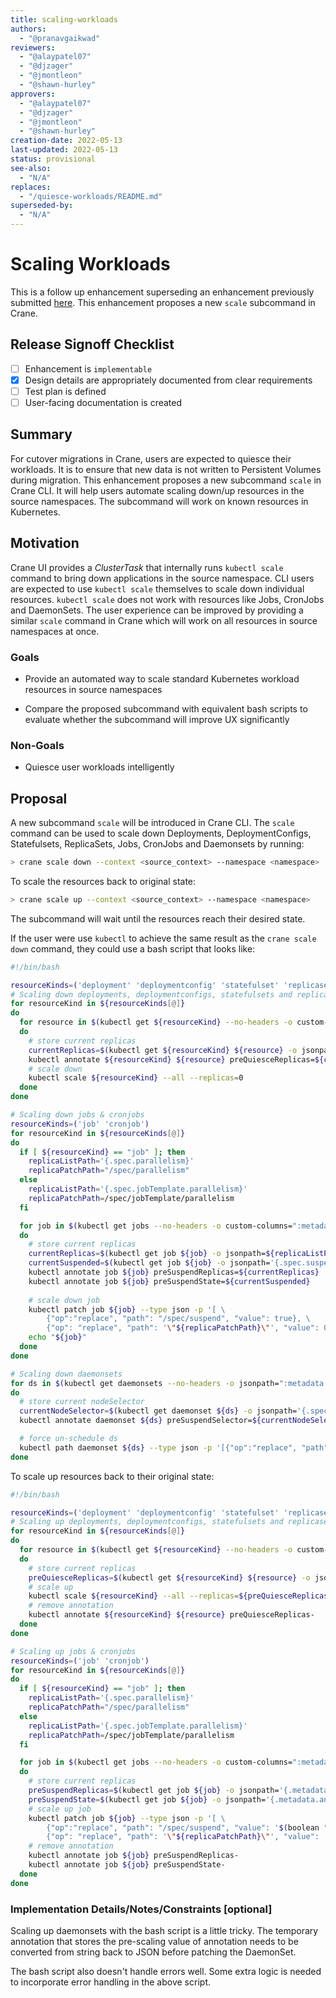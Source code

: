 ```yaml
---
title: scaling-workloads
authors:
  - "@pranavgaikwad"
reviewers:
  - "@alaypatel07"
  - "@djzager"
  - "@jmontleon"
  - "@shawn-hurley"
approvers:
  - "@alaypatel07"
  - "@djzager"
  - "@jmontleon"
  - "@shawn-hurley"
creation-date: 2022-05-13
last-updated: 2022-05-13
status: provisional
see-also:
  - "N/A"  
replaces:
  - "/quiesce-workloads/README.md"
superseded-by:
  - "N/A"
---
```


# Scaling Workloads

This is a follow up enhancement superseding an enhancement previously submitted [here](../quiesce-workloads/README.md). This enhancement proposes a new `scale` subcommand in Crane.

## Release Signoff Checklist

- [ ] Enhancement is `implementable`
- [x] Design details are appropriately documented from clear requirements
- [ ] Test plan is defined
- [ ] User-facing documentation is created

## Summary

For cutover migrations in Crane, users are expected to quiesce their workloads. It is to ensure that new data is not written to Persistent Volumes during migration. This enhancement proposes a new subcommand `scale` in Crane CLI. It will help users automate scaling down/up resources in the source namespaces. The subcommand will work on known resources in Kubernetes.

## Motivation

Crane UI provides a _ClusterTask_ that internally runs `kubectl scale` command to bring down applications in the source namespace. CLI users are expected to use `kubectl scale` themselves to scale down individual resources. `kubectl scale` does not work with resources like Jobs, CronJobs and DaemonSets. The user experience can be improved by providing a similar `scale` command in Crane which will work on all resources in source namespaces at once.

### Goals

- Provide an automated way to scale standard Kubernetes workload resources in source namespaces 

- Compare the proposed subcommand with equivalent bash scripts to evaluate whether the subcommand will improve UX significantly

### Non-Goals

- Quiesce user workloads intelligently 

## Proposal

A new subcommand `scale` will be introduced in Crane CLI. The `scale` command can be used to scale down Deployments, DeploymentConfigs, Statefulsets, ReplicaSets, Jobs, CronJobs and Daemonsets by running:

```bash
> crane scale down --context <source_context> --namespace <namespace>
```

To scale the resources back to original state:

```bash
> crane scale up --context <source_context> --namespace <namespace>
```

The subcommand will wait until the resources reach their desired state.

If the user were use `kubectl` to achieve the same result as the `crane scale down` command, they could use a bash script that looks like: 

```bash
#!/bin/bash

resourceKinds=('deployment' 'deploymentconfig' 'statefulset' 'replicaset')
# Scaling down deployments, deploymentconfigs, statefulsets and replicasets 
for resourceKind in ${resourceKinds[@]}
do
  for resource in $(kubectl get ${resourceKind} --no-headers -o custom-columns=":metadata.name")
  do
  	# store current replicas
	currentReplicas=$(kubectl get ${resourceKind} ${resource} -o jsonpath='{.spec.replicas}')
	kubectl annotate ${resourceKind} ${resource} preQuiesceReplicas=${currentReplicas}
	# scale down
	kubectl scale ${resourceKind} --all --replicas=0
  done
done

# Scaling down jobs & cronjobs
resourceKinds=('job' 'cronjob')
for resourceKind in ${resourceKinds[@]}
do
  if [ ${resourceKind} == "job" ]; then
    replicaListPath='{.spec.parallelism}'
    replicaPatchPath="/spec/parallelism"
  else
    replicaListPath='{.spec.jobTemplate.parallelism}'
    replicaPatchPath=/spec/jobTemplate/parallelism
  fi

  for job in $(kubectl get jobs --no-headers -o custom-columns=":metadata.name")
  do
    # store current replicas
    currentReplicas=$(kubectl get job ${job} -o jsonpath=${replicaListPath})
    currentSuspended=$(kubectl get job ${job} -o jsonpath='{.spec.suspend}')
    kubectl annotate job ${job} preSuspendReplicas=${currentReplicas}
    kubectl annotate job ${job} preSuspendState=${currentSuspended}
  
    # scale down job
    kubectl patch job ${job} --type json -p '[ \
        {"op":"replace", "path": "/spec/suspend", "value": true}, \
        {"op": "replace", "path": '\"${replicaPatchPath}\"', "value": 0}]'
    echo "${job}"
  done
done

# Scaling down daemonsets
for ds in $(kubectl get daemonsets --no-headers -o jsonpath=":metadata.name")
do
  # store current nodeSelector
  currentNodeSelector=$(kubectl get daemonset ${ds} -o jsonpath='{.spec.template.spec.nodeSelector}')
  kubectl annotate daemonset ${ds} preSuspendSelector=${currentNodeSelector}

  # force un-schedule ds
  kubectl path daemonset ${ds} --type json -p '[{"op":"replace", "path":"/spec/template/spec/nodeSelector", "value": {"node":"doesNotExist"}}]'
done
```

To scale up resources back to their original state:

```bash
#!/bin/bash

resourceKinds=('deployment' 'deploymentconfig' 'statefulset' 'replicaset')
# Scaling up deployments, deploymentconfigs, statefulsets and replicasets 
for resourceKind in ${resourceKinds[@]}
do
  for resource in $(kubectl get ${resourceKind} --no-headers -o custom-columns=":metadata.name")
  do
  	# store current replicas
	preQuiesceReplicas=$(kubectl get ${resourceKind} ${resource} -o jsonpath='{.metadata.annotations.preQuiesceReplicas}')
	# scale up
	kubectl scale ${resourceKind} --all --replicas=${preQuiesceReplicas}
    # remove annotation
	kubectl annotate ${resourceKind} ${resource} preQuiesceReplicas-
  done
done

# Scaling up jobs & cronjobs
resourceKinds=('job' 'cronjob')
for resourceKind in ${resourceKinds[@]}
do
  if [ ${resourceKind} == "job" ]; then
    replicaListPath='{.spec.parallelism}'
    replicaPatchPath="/spec/parallelism"
  else
    replicaListPath='{.spec.jobTemplate.parallelism}'
    replicaPatchPath=/spec/jobTemplate/parallelism
  fi

  for job in $(kubectl get jobs --no-headers -o custom-columns=":metadata.name")
  do
    # store current replicas
    preSuspendReplicas=$(kubectl get job ${job} -o jsonpath='{.metadata.annotations.preSuspendReplicas}')
    preSuspendState=$(kubectl get job ${job} -o jsonpath='{.metadata.annotations.preSuspendState}')
    # scale up job
    kubectl patch job ${job} --type json -p '[ \
        {"op":"replace", "path": "/spec/suspend", "value": '$(boolean "${preSuspendState}")'}, \
        {"op": "replace", "path": '\"${replicaPatchPath}\"', "value": '${preSuspendReplicas}'}]'
    # remove annotation
    kubectl annotate job ${job} preSuspendReplicas-
    kubectl annotate job ${job} preSuspendState-
  done
done
```

### Implementation Details/Notes/Constraints [optional]

Scaling up daemonsets with the bash script is a little tricky. The temporary annotation that stores the pre-scaling value of annotation needs to be converted from string back to JSON before patching the DaemonSet. 

The bash script also doesn't handle errors well. Some extra logic is needed to incorporate error handling in the above script.

